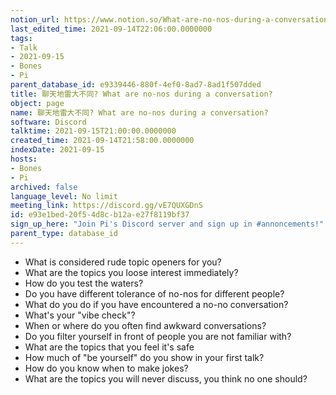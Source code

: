 ```yaml
---
notion_url: https://www.notion.so/What-are-no-nos-during-a-conversation-e93e1bed20f54d8cb12ae27f8119bf37
last_edited_time: 2021-09-14T22:06:00.0000000
tags:
- Talk
- 2021-09-15
- Bones
- Pi
parent_database_id: e9339446-880f-4ef0-8ad7-8ad1f507dded
title: 聊天地雷大不同? What are no-nos during a conversation?
object: page
name: 聊天地雷大不同? What are no-nos during a conversation?
software: Discord
talktime: 2021-09-15T21:00:00.0000000
created_time: 2021-09-14T21:58:00.0000000
indexDate: 2021-09-15
hosts:
- Bones
- Pi
archived: false
language_level: No limit
meeting_link: https://discord.gg/vE7QUXGDnS
id: e93e1bed-20f5-4d8c-b12a-e27f8119bf37
sign_up_here: "Join Pi's Discord server and sign up in #annoncements!"
parent_type: database_id
---
```



   - What is considered rude topic openers for you?
   - What are the topics you loose interest immediately?
   - How do you test the waters?
   - Do you have different tolerance of no-nos for different people?
   - What do you do if you have encountered a no-no conversation? 
   - What's your "vibe check"?
   - When or where do you often find awkward conversations?
   - Do you filter yourself in front of people you are not familiar with?
   - What are the topics that you feel it's safe
   - How much of "be yourself" do you show in your first talk?
   - How do you know when to make jokes?
   - What are the topics you will never discuss, you think no one should?










